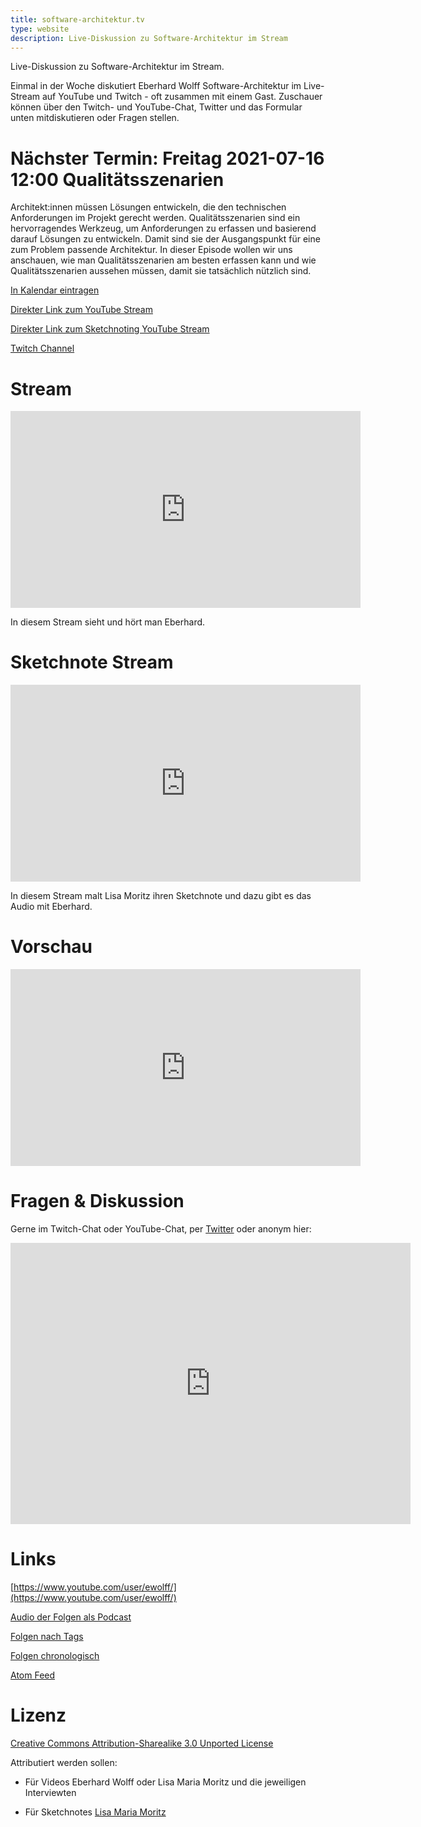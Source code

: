 ```yaml
---
title: software-architektur.tv
type: website
description: Live-Diskussion zu Software-Architektur im Stream
---
```


Live-Diskussion zu Software-Architektur im Stream. 

Einmal in der Woche diskutiert Eberhard Wolff Software-Architektur im
Live-Stream auf YouTube und Twitch - oft zusammen mit einem
Gast. Zuschauer können über den Twitch- und YouTube-Chat, Twitter und
das Formular unten mitdiskutieren oder Fragen
stellen. 

# Nächster Termin: Freitag 2021-07-16 12:00 Qualitätsszenarien

Architekt:innen müssen Lösungen entwickeln, die den technischen
Anforderungen im Projekt gerecht werden. Qualitätsszenarien sind ein
hervorragendes Werkzeug, um Anforderungen zu erfassen und basierend
darauf Lösungen zu entwickeln. Damit sind sie der Ausgangspunkt für
eine zum Problem passende Architektur. In dieser Episode wollen wir
uns anschauen, wie man Qualitätsszenarien am besten erfassen kann und
wie Qualitätsszenarien aussehen müssen, damit sie tatsächlich nützlich
sind.

[In Kalendar eintragen](termin.ics)

[Direkter Link zum YouTube
Stream](https://www.youtube.com/watch?v=Shr23fY8gns)

[Direkter Link zum Sketchnoting YouTube Stream](https://www.youtube.com/watch?v=2LesJ9Nn79U)

[Twitch Channel](https://www.twitch.tv/ebrwolff)

# Stream

<center>
<div aclass="embed-container"> <iframe width="560" height="315"
src="https://www.youtube-nocookie.com/embed/Shr23fY8gns"
frameborder="0" allow="accelerometer; autoplay; clipboard-write;
encrypted-media; gyroscope; picture-in-picture"
allowfullscreen></iframe> </div>
</center>

In diesem Stream sieht und hört man Eberhard.

# Sketchnote Stream

<center>
<div aclass="embed-container"> <iframe width="560" height="315"
src="https://www.youtube-nocookie.com/embed/2LesJ9Nn79U"
frameborder="0" allow="accelerometer; autoplay; clipboard-write;
encrypted-media; gyroscope; picture-in-picture"
allowfullscreen></iframe> </div>
</center>

In diesem Stream malt Lisa Moritz ihren Sketchnote und dazu gibt es
das Audio mit Eberhard.

# Vorschau

<center>
<div aclass="embed-container"> <iframe width="560" height="315"
src="https://www.youtube-nocookie.com/embed/CznLU5yGHh8"
frameborder="0" allow="accelerometer; autoplay; clipboard-write;
encrypted-media; gyroscope; picture-in-picture"
allowfullscreen></iframe> </div>
</center>

# Fragen & Diskussion

Gerne im Twitch-Chat oder YouTube-Chat, per [Twitter](https://twitter.com/ewolff) oder anonym
hier:

<div class="embed-container">
<div class="ratio4x3">
<iframe
src="https://docs.google.com/forms/d/e/1FAIpQLSf0xIZkNG_wRJ0IiobVcO3Z-q3dQMcwYTww0wgiWCupZCKM4A/viewform?embedded=true"
width="640" height="450" frameborder="0" marginheight="0"
marginwidth="0">Loading…</iframe>
</div>
</div>

# Links

[https://www.youtube.com/user/ewolff/](https://www.youtube.com/user/ewolff/)

[Audio der Folgen als Podcast](podcast.html)

[Folgen nach Tags](tags.html)

[Folgen chronologisch](chronologisch.html)

[Atom Feed](feed.xml)

# Lizenz

[Creative Commons Attribution-Sharealike 3.0 Unported
License](http://creativecommons.org/licenses/by-sa/3.0/)

Attributiert werden sollen:

* Für Videos Eberhard Wolff oder Lisa Maria Moritz und die jeweiligen Interviewten

* Für Sketchnotes [Lisa Maria Moritz](https://twitter.com/Teapot4181)
